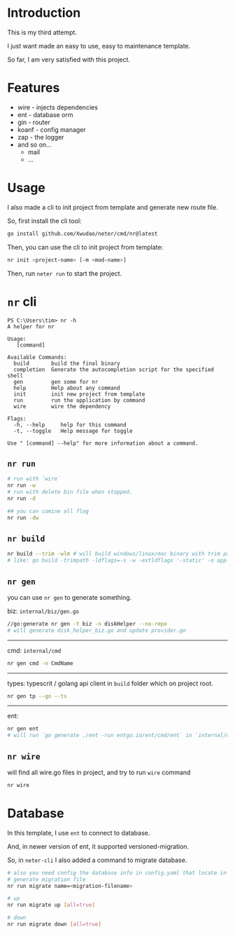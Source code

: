 # Introduction

This is my third attempt.

I just want made an easy to use, easy to maintenance template.

So far, I am very satisfied with this project.

# Features

- wire - injects dependencies
- ent - database orm
- gin - router
- koanf - config manager
- zap - the logger
- and so on...
    - mail
    - ...

# Usage

I also made a cli to init project from template and generate new route file.

So, first install the cli tool:

```bash
go install github.com/Xwudao/neter/cmd/nr@latest
```

Then, you can use the cli to init project from template:

```bash
nr init <project-name> [-m <mod-name>]
```

Then, run `neter run` to start the project.

# `nr` cli

```shell
PS C:\Users\tim> nr -h
A helper for nr

Usage:
   [command]

Available Commands:
  build       build the final binary
  completion  Generate the autocompletion script for the specified shell
  gen         gen some for nr
  help        Help about any command
  init        init new project from template
  run         run the application by command
  wire        wire the dependency

Flags:
  -h, --help     help for this command
  -t, --toggle   Help message for toggle

Use " [command] --help" for more information about a command.
```

## `nr run`

```sh
# run with `wire`
nr run -w
# run with delete bin file when stopped.
nr run -d

## you can comine all flag
nr run -dw
```

## `nr build`

```sh
nr build --trim -wlm # will build windows/linux/mac binary with trim path
# like: go build -trimpath -ldflags=-s -w -extldflags '-static' -o app-linux ./cmd/app/
```

## `nr gen`

you can use `nr gen` to generate something.


biz: `internal/biz/gen.go`

```sh
//go:generate nr gen -t biz -n diskHelper --no-repo
# will generate disk_helper_biz.go and update provider.go
```

---

cmd: `internal/cmd`

```sh
nr gen cmd -n CmdName
```

---


types: typescrit / golang api client in `build` folder which on project root.

```sh
nr gen tp --go --ts
```

---

ent:

```sh
nr gen ent
# will run `go generate ./ent -run entgo.io/ent/cmd/ent` in `internal/data` directory which is the `ent` folder.
```

## `nr wire`


will find all wire.go files in project, and try to run `wire` command

```sh
nr wire
```

# Database

In this template, I use `ent` to connect to database.

And, in newer version of ent, it supported versioned-migration.

So, in `neter-cli` I also added a command to migrate database.

```bash
# also you need config the database info in config.yaml that locate in the project root directory
# generate migration file
nr run migrate name=<migration-filename>

# up
nr run migrate up [all=true]

# down
nr run migrate down [all=true]
```



